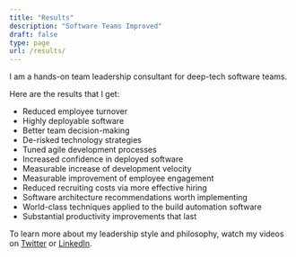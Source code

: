 ```yaml
---
title: "Results"
description: "Software Teams Improved"
draft: false
type: page
url: /results/
---
```


I am a hands-on team leadership consultant for deep-tech software teams.

Here are the results that I get:

<!--more-->


- Reduced employee turnover
- Highly deployable software
- Better team decision-making
- De-risked technology strategies
- Tuned agile development processes
- Increased confidence in deployed software
- Measurable increase of development velocity
- Measurable improvement of employee engagement
- Reduced recruiting costs via more effective hiring
- Software architecture recommendations worth implementing
- World-class techniques applied to the build automation software
- Substantial productivity improvements that last

To learn more about my leadership style and philosophy, watch my videos on
[Twitter](https://twitter.com/robinbateboerop) or
[LinkedIn](https://www.linkedin.com/in/robinbb/).
